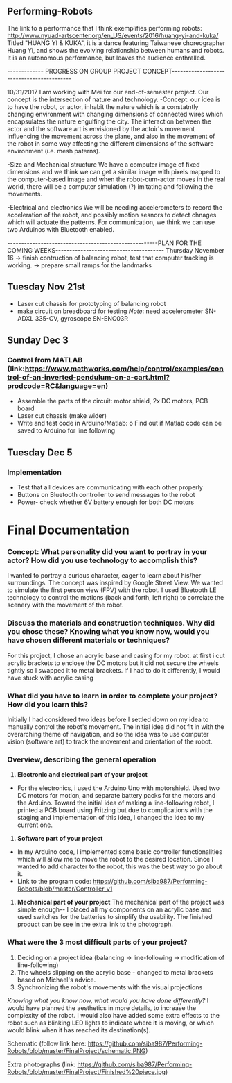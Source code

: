 ## Performing-Robots

The link to a performance that I think exemplifies performing robots: http://www.nyuad-artscenter.org/en_US/events/2016/huang-yi-and-kuka/
Titled "HUANG YI & KUKA", it is a dance featuring Taiwanese choreographer Huang Yi, and shows the evolving relationship between humans and robots. It is an autonomous performance, but leaves the audience enthralled.

------------- PROGRESS ON GROUP PROJECT CONCEPT------------------------------------------


10/31/2017
I am working with Mei for our end-of-semester project. Our concept is the intersection of nature and technology. 
-Concept:
our idea is to have the robot, or actor, inhabit the nature which is a constatntly changing environment with
changing dimensions of connected wires which encapsulates the nature engulfing the city. 
The interaction between the actor and the software art is envisioned by the actoir's movement influencing the movement across the plane, 
and also in the movement of the robot in some way affecting the different dimensions of the software environment (i.e. mesh paterns).

-Size and Mechanical structure
We have a computer image of fixed dimensions and we think we can get a similar image with pixels mapped to the computer-based image and when the robot-cum-actor moves in the real world, there will  be a computer simulation (?) imitating and following the movements.

-Electrical and electronics
We will be needing accelerometers to record the acceleration of the robot, and possibly motion sesnors to detect chnages which will actuate the patterns. For communication, we think we can use two Arduinos with Bluetooth enabled.

------------------------------------------------------PLAN FOR THE COMING WEEKS---------------------------------------
Thursday November 16 
-> finish contruction of balancing robot, test that computer tracking is working.
-> prepare small ramps for the landmarks

## Tuesday Nov 21st
* Laser cut chassis for prototyping of balancing robot
* make circuit on breadboard for testing
*Note*: need accelerometer SN-ADXL 335-CV, gyroscope SN-ENC03R

## Sunday Dec 3
### Control from MATLAB (link:https://www.mathworks.com/help/control/examples/control-of-an-inverted-pendulum-on-a-cart.html?prodcode=RC&language=en)
*	Assemble the parts of the circuit: motor shield, 2x DC motors, PCB board
*	Laser cut chassis (make wider)
*	Write and test code in Arduino/Matlab:
  o	Find out if Matlab code can be saved to Arduino for line following
 
## Tuesday Dec 5
### Implementation
*	Test that all devices are communicating with each other properly
*	Buttons on Bluetooth controller to send messages to the robot
*	Power- check whether 6V battery enough for both DC motors

# Final Documentation
### Concept: What personality did you want to portray in your actor? How did you use technology to accomplish this?
I wanted to portray a curious character, eager to learn about his/her surroundings. The concept was inspired by Google Street View. We wanted to simulate the first person view (FPV) with the robot.
I used Bluetooth LE technology to control the motions (back and forth, left right) to correlate the scenery with the movement of the robot.

### Discuss the materials and construction techniques. Why did you chose these? Knowing what you know now, would you have chosen different materials or techniques?
For this project, I chose an acrylic base and casing for my robot. at first i cut acrylic brackets to enclose the DC motors but it did not secure the wheels tightly so I swapped it to metal brackets. If I had to do it differently, I would have stuck with acrylic casing
### What did you have to learn in order to complete your project? How did you learn this?
Initially I had considered two ideas before I settled down on my idea to manually control the robot's movement. The initial idea did not fit in with the overarching theme of navigation, and so the idea was to use computer vision (software art) to track the movement and orientation of the robot. 


### Overview, describing the general operation

1. **Electronic and electrical part of your project**
* For the electronics, i used the Arduino Uno with motorshield. Used two DC motors for motion, and separate battery packs for the motors and the Arduino. Toward the initial idea of making a line-following robot, I printed a PCB board using Fritzing but due to complications with the staging and implementation of this idea, I changed the idea to my current one.


1. **Software part of your project**
* In my Arduino code, I implemented some basic controller functionalities which will allow me to move the robot to the desired location. Since I wanted to add character to the robot, this was the best way to go about it.
* Link to the program code: https://github.com/siba987/Performing-Robots/blob/master/Controller_v1


1. **Mechanical part of your project**
The mechanical part of the project was simple enough-- I placed all my components on an acrylic base and used switches for the batteries to simplify the usability. The finished product can be see in the extra link to the photograph.

### What were the 3 most difficult parts of your project?
1. Deciding on a project idea (balancing -> line-following -> modification of line-following)
1. The wheels slipping on the acrylic base - changed to metal brackets based on Michael's advice.
1. Synchronizing the robot's movements with the visual projections 

*Knowing what you know now, what would you have done differently?*
I would have planned the aesthetics in more details, to increase the complexity of the robot. I would also have added some extra effects to the robot such as blinking LED lights to indicate where it is moving, or which would blink when it has reached its destination(s). 

Schematic (follow link here: https://github.com/siba987/Performing-Robots/blob/master/FinalProject/schematic.PNG)

Extra photographs (link: https://github.com/siba987/Performing-Robots/blob/master/FinalProject/Finished%20piece.jpg)





